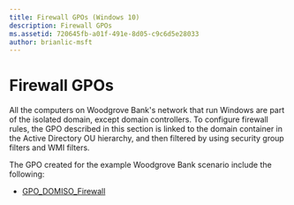 ```yaml
---
title: Firewall GPOs (Windows 10)
description: Firewall GPOs
ms.assetid: 720645fb-a01f-491e-8d05-c9c6d5e28033
author: brianlic-msft
---
```


# Firewall GPOs


All the computers on Woodgrove Bank's network that run Windows are part of the isolated domain, except domain controllers. To configure firewall rules, the GPO described in this section is linked to the domain container in the Active Directory OU hierarchy, and then filtered by using security group filters and WMI filters.

The GPO created for the example Woodgrove Bank scenario include the following:

-   [GPO\_DOMISO\_Firewall](../p_server_archive/gpo-domiso-firewall.md)

 

 





